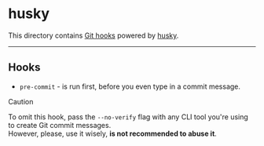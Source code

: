 # husky

This directory contains [Git hooks](https://git-scm.com/book/en/v2/Customizing-Git-Git-Hooks) powered by [husky].

[husky]: https://github.com/typicode/husky

---

## Hooks

-   `pre-commit` - is run first, before you even type in a commit message.

> [!CAUTION]
> To omit this hook, pass the `--no-verify` flag
> with any CLI tool you're using to create Git commit messages.\
> However, please, use it wisely, **is not recommended to abuse it**.
